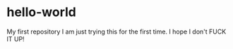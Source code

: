 # hello-world
My first repository
I am just trying this for the first time. I hope I don't FUCK IT UP! 
